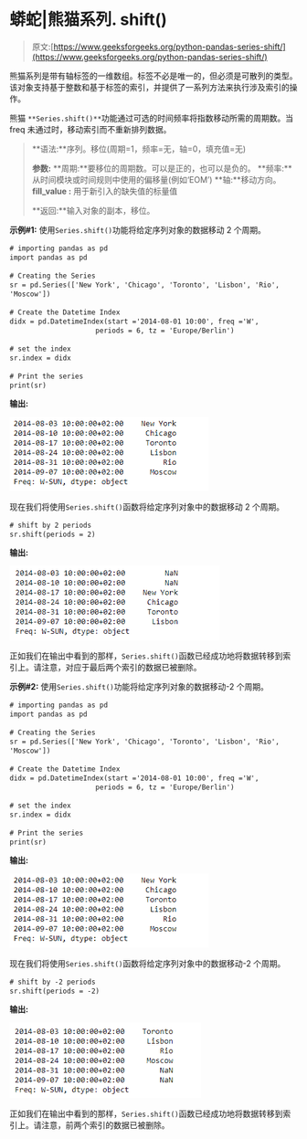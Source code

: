 # 蟒蛇|熊猫系列. shift()

> 原文:[https://www.geeksforgeeks.org/python-pandas-series-shift/](https://www.geeksforgeeks.org/python-pandas-series-shift/)

熊猫系列是带有轴标签的一维数组。标签不必是唯一的，但必须是可散列的类型。该对象支持基于整数和基于标签的索引，并提供了一系列方法来执行涉及索引的操作。

熊猫 `**Series.shift()**`功能通过可选的时间频率将指数移动所需的周期数。当 freq 未通过时，移动索引而不重新排列数据。

> **语法:**序列。移位(周期=1，频率=无，轴=0，填充值=无)
> 
> **参数:**
> **周期:**要移位的周期数。可以是正的，也可以是负的。
> **频率:**从时间模块或时间规则中使用的偏移量(例如‘EOM’)
> **轴:**移动方向。
> **fill_value :** 用于新引入的缺失值的标量值
> 
> **返回:**输入对象的副本，移位。

**示例#1:** 使用`Series.shift()`功能将给定序列对象的数据移动 2 个周期。

```
# importing pandas as pd
import pandas as pd

# Creating the Series
sr = pd.Series(['New York', 'Chicago', 'Toronto', 'Lisbon', 'Rio', 'Moscow'])

# Create the Datetime Index
didx = pd.DatetimeIndex(start ='2014-08-01 10:00', freq ='W', 
                     periods = 6, tz = 'Europe/Berlin') 

# set the index
sr.index = didx

# Print the series
print(sr)
```

**输出:**

![](img/b50676c0b2fee5f5081a878b2e8c0c96.png)

现在我们将使用`Series.shift()`函数将给定序列对象中的数据移动 2 个周期。

```
# shift by 2 periods
sr.shift(periods = 2)
```

**输出:**

![](img/c830cd6d2f59ce290ba0f11f1517db89.png)

正如我们在输出中看到的那样，`Series.shift()`函数已经成功地将数据转移到索引上。请注意，对应于最后两个索引的数据已被删除。

**示例#2:** 使用`Series.shift()`功能将给定序列对象的数据移动-2 个周期。

```
# importing pandas as pd
import pandas as pd

# Creating the Series
sr = pd.Series(['New York', 'Chicago', 'Toronto', 'Lisbon', 'Rio', 'Moscow'])

# Create the Datetime Index
didx = pd.DatetimeIndex(start ='2014-08-01 10:00', freq ='W', 
                     periods = 6, tz = 'Europe/Berlin') 

# set the index
sr.index = didx

# Print the series
print(sr)
```

**输出:**

![](img/b50676c0b2fee5f5081a878b2e8c0c96.png)

现在我们将使用`Series.shift()`函数将给定序列对象中的数据移动-2 个周期。

```
# shift by -2 periods
sr.shift(periods = -2)
```

**输出:**

![](img/51933674966e848cf6dae3dbcf2da046.png)

正如我们在输出中看到的那样，`Series.shift()`函数已经成功地将数据转移到索引上。请注意，前两个索引的数据已被删除。
